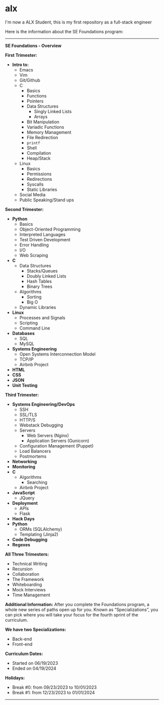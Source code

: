 # alx
I'm now a ALX Student, this is my first repository as a full-stack engineer

Here is the information about the SE Foundations program:

---

**SE Foundations - Overview**

**First Trimester:**
- **Intro to:**
  - Emacs
  - Vim
  - Git/Github
  - C
    - Basics
    - Functions
    - Pointers
    - Data Structures
      - Singly Linked Lists
      - Arrays
    - Bit Manipulation
    - Variadic Functions
    - Memory Management
    - File Redirection
    - `printf`
    - Shell
    - Compilation
    - Heap/Stack
  - Linux
    - Basics
    - Permissions
    - Redirections
    - Syscalls
    - Static Libraries
  - Social Media
  - Public Speaking/Stand ups

**Second Trimester:**
- **Python**
  - Basics
  - Object-Oriented Programming
  - Interpreted Languages
  - Test Driven Development
  - Error Handling
  - I/O
  - Web Scraping
- **C**
  - Data Structures
    - Stacks/Queues
    - Doubly Linked Lists
    - Hash Tables
    - Binary Trees
  - Algorithms
    - Sorting
    - Big O
  - Dynamic Libraries
- **Linux**
  - Processes and Signals
  - Scripting
  - Command Line
- **Databases**
  - SQL
  - MySQL
- **Systems Engineering**
  - Open Systems Interconnection Model
  - TCP/IP
  - Airbnb Project
- **HTML**
- **CSS**
- **JSON**
- **Unit Testing**

**Third Trimester:**
- **Systems Engineering/DevOps**
  - SSH
  - SSL/TLS
  - HTTP/S
  - Webstack Debugging
  - Servers
    - Web Servers (Nginx)
    - Application Servers (Gunicorn)
  - Configuration Management (Puppet)
  - Load Balancers
  - Postmortems
- **Networking**
- **Monitoring**
- **C**
  - Algorithms
    - Searching
  - Airbnb Project
- **JavaScript**
  - JQuery
- **Deployment**
  - APIs
  - Flask
- **Hack Days**
- **Python**
  - ORMs (SQLAlchemy)
  - Templating (Jinja2)
- **Code Debugging**
- **Regexes**

**All Three Trimesters:**
- Technical Writing
- Recursion
- Collaboration
- The Framework
- Whiteboarding
- Mock Interviews
- Time Management

**Additional Information:**
After you complete the Foundations program, a whole new series of paths open up for you. Known as “Specializations”, you can pick where you will take your focus for the fourth sprint of the curriculum.

**We have two Specializations:**
- Back-end
- Front-end

**Curriculum Dates:**
- Started on 06/19/2023
- Ended on 04/19/2024

**Holidays:**
- Break #0: from 09/23/2023 to 10/01/2023
- Break #1: from 12/23/2023 to 01/01/2024

---
